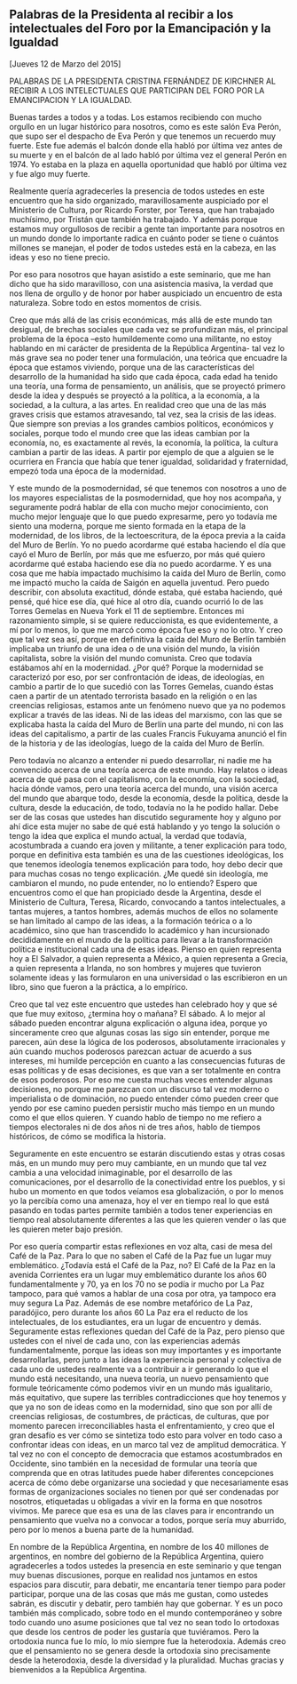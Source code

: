 Palabras de la Presidenta al recibir a los intelectuales del Foro por la Emancipación y la Igualdad
---------------------------------------------------------------------------------------------------

[Jueves 12 de Marzo del 2015]

PALABRAS DE LA PRESIDENTA CRISTINA FERNÁNDEZ DE KIRCHNER AL RECIBIR A
LOS INTELECTUALES QUE PARTICIPAN DEL FORO POR LA EMANCIPACION Y LA
IGUALDAD.

Buenas tardes a todos y a todas. Los estamos recibiendo con mucho
orgullo en un lugar histórico para nosotros, como es este salón Eva
Perón, que supo ser el despacho de Eva Perón y que tenemos un recuerdo
muy fuerte. Este fue además el balcón donde ella habló por última vez
antes de su muerte y en el balcón de al lado habló por última vez el
general Perón en 1974. Yo estaba en la plaza en aquella oportunidad que
habló por última vez y fue algo muy fuerte.

Realmente quería agradecerles la presencia de todos ustedes en este
encuentro que ha sido organizado, maravillosamente auspiciado por el
Ministerio de Cultura, por Ricardo Forster, por Teresa, que han
trabajado muchísimo, por Tristán que también ha trabajado. Y además
porque estamos muy orgullosos de recibir a gente tan importante para
nosotros en un mundo donde lo importante radica en cuánto poder se tiene
o cuántos millones se manejan, el poder de todos ustedes está en la
cabeza, en las ideas y eso no tiene precio.

Por eso para nosotros que hayan asistido a este seminario, que me han
dicho que ha sido maravilloso, con una asistencia masiva, la verdad que
nos llena de orgullo y de honor por haber auspiciado un encuentro de
esta naturaleza. Sobre todo en estos momentos de crisis.

Creo que más allá de las crisis económicas, más allá de este mundo tan
desigual, de brechas sociales que cada vez se profundizan más, el
principal problema de la época –esto humildemente como una militante, no
estoy hablando en mi carácter de presidenta de la República Argentina-
tal vez lo más grave sea no poder tener una formulación, una teórica que
encuadre la época que estamos viviendo, porque una de las
características del desarrollo de la humanidad ha sido que cada época,
cada edad ha tenido una teoría, una forma de pensamiento, un análisis,
que se proyectó primero desde la idea y después se proyectó a la
política, a la economía, a la sociedad, a la cultura, a las artes. En
realidad creo que una de las más graves crisis que estamos atravesando,
tal vez, sea la crisis de las ideas. Que siempre son previas a los
grandes cambios políticos, económicos y sociales, porque todo el mundo
cree que las ideas cambian por la economía, no, es exactamente al revés,
la economía, la política, la cultura cambian a partir de las ideas. A
partir por ejemplo de que a alguien se le ocurriera en Francia que había
que tener igualdad, solidaridad y fraternidad, empezó toda una época de
la modernidad.

Y este mundo de la posmodernidad, sé que tenemos con nosotros a uno de
los mayores especialistas de la posmodernidad, que hoy nos acompaña, y
seguramente podrá hablar de ella con mucho mejor conocimiento, con mucho
mejor lenguaje que lo que puedo expresarme, pero yo todavía me siento
una moderna, porque me siento formada en la etapa de la modernidad, de
los libros, de la lectoescritura, de la época previa a la caída del Muro
de Berlín. Yo no puedo acordarme qué estaba haciendo el día que cayó el
Muro de Berlín, por más que me esfuerzo, por más qué quiero acordarme
qué estaba haciendo ese día no puedo acordarme. Y es una cosa que me
había impactado muchísimo la caída del Muro de Berlín, como me impactó
mucho la caída de Saigón en aquella juventud. Pero puedo describir, con
absoluta exactitud, dónde estaba, qué estaba haciendo, qué pensé, qué
hice ese día, qué hice al otro día, cuando ocurrió lo de las Torres
Gemelas en Nueva York el 11 de septiembre. Entonces mi razonamiento
simple, si se quiere reduccionista, es que evidentemente, a mí por lo
menos, lo que me marcó como época fue eso y no lo otro. Y creo que tal
vez sea así, porque en definitiva la caída del Muro de Berlín también
implicaba un triunfo de una idea o de una visión del mundo, la visión
capitalista, sobre la visión del mundo comunista. Creo que todavía
estábamos ahí en la modernidad. ¿Por qué? Porque la modernidad se
caracterizó por eso, por ser confrontación de ideas, de ideologías, en
cambio a partir de lo que sucedió con las Torres Gemelas, cuando éstas
caen a partir de un atentado terrorista basado en la religión o en las
creencias religiosas, estamos ante un fenómeno nuevo que ya no podemos
explicar a través de las ideas. Ni de las ideas del marxismo, con las
que se explicaba hasta la caída del Muro de Berlín una parte del mundo,
ni con las ideas del capitalismo, a partir de las cuales Francis
Fukuyama anunció el fin de la historia y de las ideologías, luego de la
caída del Muro de Berlín.

Pero todavía no alcanzo a entender ni puedo desarrollar, ni nadie me ha
convencido acerca de una teoría acerca de este mundo. Hay relatos o
ideas acerca de qué pasa con el capitalismo, con la economía, con la
sociedad, hacia dónde vamos, pero una teoría acerca del mundo, una
visión acerca del mundo que abarque todo, desde la economía, desde la
política, desde la cultura, desde la educación, de todo, todavía no la
he podido hallar. Debe ser de las cosas que ustedes han discutido
seguramente hoy y alguno por ahí dice esta mujer no sabe de qué está
hablando y yo tengo la solución o tengo la idea que explica el mundo
actual, la verdad que todavía, acostumbrada a cuando era joven y
militante, a tener explicación para todo, porque en definitiva esta
también es una de las cuestiones ideológicas, los que tenemos ideología
tenemos explicación para todo, hoy debo decir que para muchas cosas no
tengo explicación. ¿Me quedé sin ideología, me cambiaron el mundo, no
pude entender, no lo entiendo? Espero que encuentros como el que han
propiciado desde la Argentina, desde el Ministerio de Cultura, Teresa,
Ricardo, convocando a tantos intelectuales, a tantas mujeres, a tantos
hombres, además muchos de ellos no solamente se han limitado al campo de
las ideas, a la formación teórica o a lo académico, sino que han
trascendido lo académico y han incursionado decididamente en el mundo de
la política para llevar a la transformación política e institucional
cada una de esas ideas. Pienso en quien representa hoy a El Salvador, a
quien representa a México, a quien representa a Grecia, a quien
representa a Irlanda, no son hombres y mujeres que tuvieron solamente
ideas y las formularon en una universidad o las escribieron en un libro,
sino que fueron a la práctica, a lo empírico.

Creo que tal vez este encuentro que ustedes han celebrado hoy y que sé
que fue muy exitoso, ¿termina hoy o mañana? El sábado. A lo mejor al
sábado pueden encontrar alguna explicación o alguna idea, porque yo
sinceramente creo que algunas cosas las sigo sin entender, porque me
parecen, aún dese la lógica de los poderosos, absolutamente irracionales
y aún cuando muchos poderosos parezcan actuar de acuerdo a sus
intereses, mi humilde percepción en cuanto a las consecuencias futuras
de esas políticas y de esas decisiones, es que van a ser totalmente en
contra de esos poderosos. Por eso me cuesta muchas veces entender
algunas decisiones, no porque me parezcan con un discurso tal vez
moderno o imperialista o de dominación, no puedo entender cómo pueden
creer que yendo por ese camino pueden persistir mucho más tiempo en un
mundo como el que ellos quieren. Y cuando hablo de tiempo no me refiero
a tiempos electorales ni de dos años ni de tres años, hablo de tiempos
históricos, de cómo se modifica la historia.

Seguramente en este encuentro se estarán discutiendo estas y otras cosas
más, en un mundo muy pero muy cambiante, en un mundo que tal vez cambia
a una velocidad inimaginable, por el desarrollo de las comunicaciones,
por el desarrollo de la conectividad entre los pueblos, y si hubo un
momento en que todos veíamos esa globalización, o por lo menos yo la
percibía como una amenaza, hoy el ver en tiempo real lo que está pasando
en todas partes permite también a todos tener experiencias en tiempo
real absolutamente diferentes a las que les quieren vender o las que les
quieren meter bajo presión.

Por eso quería compartir estas reflexiones en voz alta, casi de mesa del
Café de la Paz. Para lo que no saben el Café de la Paz fue un lugar muy
emblemático. ¿Todavía está el Café de la Paz, no? El Café de la Paz en
la avenida Corrientes era un lugar muy emblemático durante los años 60
fundamentalmente y 70, ya en los 70 no se podía ir mucho por La Paz
tampoco, para qué vamos a hablar de una cosa por otra, ya tampoco era
muy segura La Paz. Además de ese nombre metafórico de La Paz,
paradójico, pero durante los años 60 La Paz era el reducto de los
intelectuales, de los estudiantes, era un lugar de encuentro y demás.
Seguramente estas reflexiones quedan del Café de la Paz, pero pienso que
ustedes con el nivel de cada uno, con las experiencias además
fundamentalmente, porque las ideas son muy importantes y es importante
desarrollarlas, pero junto a las ideas la experiencia personal y
colectiva de cada uno de ustedes realmente va a contribuir a ir
generando lo que el mundo está necesitando, una nueva teoría, un nuevo
pensamiento que formule teóricamente cómo podemos vivir en un mundo más
igualitario, más equitativo, que supere las terribles contradicciones
que hoy tenemos y que ya no son de ideas como en la modernidad, sino que
son por allí de creencias religiosas, de costumbres, de prácticas, de
culturas, que por momento parecen irreconciliables hasta el
enfrentamiento, y creo que el gran desafío es ver cómo se sintetiza todo
esto para volver en todo caso a confrontar ideas con ideas, en un marco
tal vez de amplitud democrática. Y tal vez no con el concepto de
democracia que estamos acostumbrados en Occidente, sino también en la
necesidad de formular una teoría que comprenda que en otras latitudes
puede haber diferentes concepciones acerca de cómo debe organizarse una
sociedad y que necesariamente esas formas de organizaciones sociales no
tienen por qué ser condenadas por nosotros, etiquetadas u obligadas a
vivir en la forma en que nosotros vivimos. Me parece que esa es una de
las claves para ir encontrando un pensamiento que vuelva no a convocar a
todos, porque sería muy aburrido, pero por lo menos a buena parte de la
humanidad.

En nombre de la República Argentina, en nombre de los 40 millones de
argentinos, en nombre del gobierno de la República Argentina, quiero
agradecerles a todos ustedes la presencia en este seminario y que tengan
muy buenas discusiones, porque en realidad nos juntamos en estos
espacios para discutir, para debatir, me encantaría tener tiempo para
poder participar, porque una de las cosas que más me gustan, como
ustedes sabrán, es discutir y debatir, pero también hay que gobernar. Y
es un poco también más complicado, sobre todo en el mundo contemporáneo
y sobre todo cuando uno asume posiciones que tal vez no sean todo lo
ortodoxas que desde los centros de poder les gustaría que tuviéramos.
Pero la ortodoxia nunca fue lo mío, lo mío siempre fue la heterodoxia.
Además creo que el pensamiento no se genera desde la ortodoxia sino
precisamente desde la heterodoxia, desde la diversidad y la pluralidad.
Muchas gracias y bienvenidos a la República Argentina.
